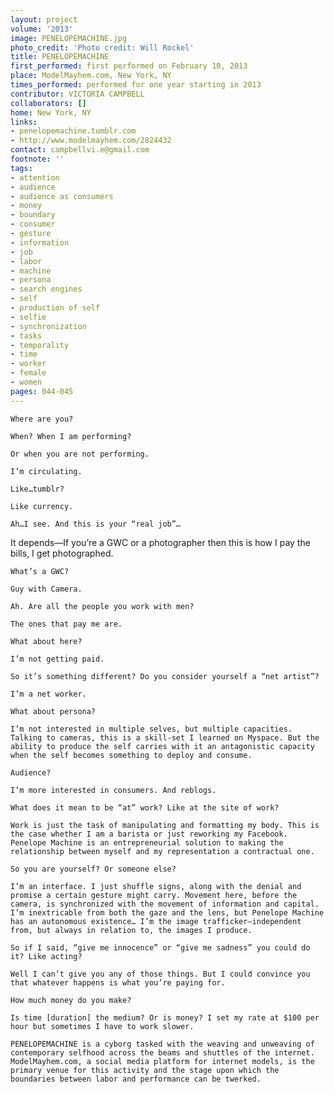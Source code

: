 ```yaml
---
layout: project
volume: '2013'
image: PENELOPEMACHINE.jpg
photo_credit: 'Photo credit: Will Rockel'
title: PENELOPEMACHINE
first_performed: first performed on February 10, 2013
place: ModelMayhem.com, New York, NY
times_performed: performed for one year starting in 2013
contributor: VICTORIA CAMPBELL
collaborators: []
home: New York, NY
links:
- penelopemachine.tumblr.com
- http://www.modelmayhem.com/2824432
contact: campbellvi.e@gmail.com
footnote: ''
tags:
- attention
- audience
- audience as consumers
- money
- boundary
- consumer
- gesture
- information
- job
- labor
- machine
- persona
- search engines
- self
- production of self
- selfie
- synchronization
- tasks
- temporality
- time
- worker
- female
- women
pages: 044-045
---
```


	Where are you?

	When? When I am performing?

	Or when you are not performing.

	I’m circulating.

	Like…tumblr?

	Like currency.

	Ah…I see. And this is your “real job”…

	
It depends—If you’re a GWC or a photographer then this is how I pay the bills, I get photographed. 


	What’s a GWC?

	Guy with Camera.

	Ah. Are all the people you work with men?

	The ones that pay me are.

	What about here?

	I’m not getting paid.

	So it’s something different? Do you consider yourself a “net artist”?

	I’m a net worker.

	What about persona?

	I’m not interested in multiple selves, but multiple capacities. Talking to cameras, this is a skill-set I learned on Myspace. But the ability to produce the self carries with it an antagonistic capacity when the self becomes something to deploy and consume.

	Audience?

	I’m more interested in consumers. And reblogs. 

	What does it mean to be “at” work? Like at the site of work?

	Work is just the task of manipulating and formatting my body. This is the case whether I am a barista or just reworking my Facebook. Penelope Machine is an entrepreneurial solution to making the relationship between myself and my representation a contractual one.

	So you are yourself? Or someone else?

	I’m an interface. I just shuffle signs, along with the denial and promise a certain gesture might carry. Movement here, before the camera, is synchronized with the movement of information and capital. I’m inextricable from both the gaze and the lens, but Penelope Machine has an autonomous existence… I’m the image trafficker—independent from, but always in relation to, the images I produce.

	So if I said, “give me innocence” or “give me sadness” you could do it? Like acting?

	Well I can’t give you any of those things. But I could convince you that whatever happens is what you’re paying for.

	How much money do you make?

	Is time [duration] the medium? Or is money? I set my rate at $100 per hour but sometimes I have to work slower.

	PENELOPEMACHINE is a cyborg tasked with the weaving and unweaving of contemporary selfhood across the beams and shuttles of the internet. ModelMayhem.com, a social media platform for internet models, is the primary venue for this activity and the stage upon which the boundaries between labor and performance can be twerked.
